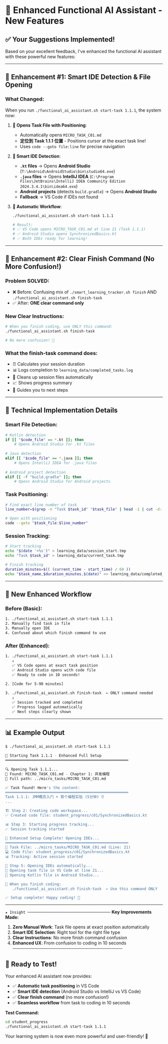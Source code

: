# 🚀 Enhanced Functional AI Assistant - New Features

## ✅ Your Suggestions Implemented!

Based on your excellent feedback, I've enhanced the functional AI assistant with these powerful new features:

---

## 🎯 **Enhancement #1: Smart IDE Detection & File Opening**

### **What Changed:**
When you run `./functional_ai_assistant.sh start-task 1.1.1`, the system now:

1. **📖 Opens Task File with Positioning**: 
   - Automatically opens `MICRO_TASK_C01.md` 
   - **定位到 Task 1.1.1 位置** - Positions cursor at the exact task line!
   - Uses `code --goto file:line` for precise navigation

2. **🤖 Smart IDE Detection**:
   - **`.kt` files** → Opens **Android Studio** (`T:\Android\AndroidStudio\bin\studio64.exe`)
   - **`.java` files** → Opens **IntelliJ IDEA** (`C:\Program Files\JetBrains\IntelliJ IDEA Community Edition 2024.3.4.1\bin\idea64.exe`)
   - **Android projects** (detects `build.gradle`) → Opens **Android Studio**
   - **Fallback** → VS Code if IDEs not found

3. **🔄 Automatic Workflow**:
   ```bash
   ./functional_ai_assistant.sh start-task 1.1.1
   
   # Result:
   # ✅ VS Code opens MICRO_TASK_C01.md at line 21 (Task 1.1.1)
   # ✅ Android Studio opens SynchronizedBasics.kt  
   # ✅ Both IDEs ready for learning!
   ```

---

## 🎯 **Enhancement #2: Clear Finish Command (No More Confusion!)**

### **Problem SOLVED:**
- ❌ Before: Confusing mix of `./smart_learning_tracker.sh finish` AND `./functional_ai_assistant.sh finish-task`
- ✅ After: **ONE clear command only**

### **New Clear Instructions:**
```bash
# When you finish coding, use ONLY this command:
./functional_ai_assistant.sh finish-task

# No more confusion! 🎯
```

### **What the finish-task command does:**
- ⏰ Calculates your session duration
- 📊 Logs completion to `learning_data/completed_tasks.log`
- 🧹 Cleans up session files automatically  
- 📈 Shows progress summary
- 🎯 Guides you to next steps

---

## 🔧 **Technical Implementation Details**

### **Smart File Detection:**
```bash
# Kotlin detection
if [[ "$code_file" == *.kt ]]; then
    # Opens Android Studio for .kt files
    
# Java detection  
elif [[ "$code_file" == *.java ]]; then
    # Opens IntelliJ IDEA for .java files
    
# Android project detection
elif [[ -f "build.gradle" ]]; then
    # Opens Android Studio for Android projects
```

### **Task Positioning:**
```bash
# Find exact line number of task
line_number=$(grep -n "Task $task_id" "$task_file" | head -1 | cut -d: -f1)

# Open with positioning
code --goto "$task_file:$line_number"
```

### **Session Tracking:**
```bash
# Start tracking
echo "$(date '+%s')" > learning_data/session_start.tmp
echo "Task $task_id" > learning_data/current_task.tmp

# Finish tracking  
duration_minutes=$(( (current_time - start_time) / 60 ))
echo "$task_name,$duration_minutes,$(date)" >> learning_data/completed_tasks.log
```

---

## 🎯 **New Enhanced Workflow**

### **Before (Basic):**
```bash
1. ./functional_ai_assistant.sh start-task 1.1.1
2. Manually find task in file
3. Manually open IDE
4. Confused about which finish command to use
```

### **After (Enhanced):**
```bash
1. ./functional_ai_assistant.sh start-task 1.1.1
   ↓
   ✅ VS Code opens at exact task position  
   ✅ Android Studio opens with code file
   ✅ Ready to code in 10 seconds!
   
2. [Code for 5-90 minutes]

3. ./functional_ai_assistant.sh finish-task  ← ONLY command needed
   ↓
   ✅ Session tracked and completed
   ✅ Progress logged automatically
   ✅ Next steps clearly shown
```

---

## 📊 **Example Output**

```bash
$ ./functional_ai_assistant.sh start-task 1.1.1

🚀 Starting Task 1.1.1 - Enhanced Full Setup
═══════════════════════════════════════════════════════

🔍 Opening Task 1.1.1...
📖 Found: MICRO_TASK_C01.md - Chapter 1: 并发编程
📁 Full path: ../micro_tasks/MICRO_TASK_C01.md

✅ Task found! Here's the content:
═══════════════════════════════════════════════════════
Task 1.1.1: JMM概念入门 + 首个编程实验 (5分钟) ⏰
...

🏗️ Step 2: Creating code workspace...
✅ Created code file: student_progress/c01/SynchronizedBasics.kt

📊 Step 3: Starting progress tracking...
✅ Session tracking started

🎯 Enhanced Setup Complete! Opening IDEs...
═══════════════════════════════════════════════════════
📖 Task File: ../micro_tasks/MICRO_TASK_C01.md (Line: 21)
💻 Code File: student_progress/c01/SynchronizedBasics.kt
📊 Tracking: Active session started

🚀 Step 5: Opening IDEs automatically...
📖 Opening task file in VS Code at line 21...
🤖 Opening Kotlin file in Android Studio...

🎯 When you finish coding:
   ./functional_ai_assistant.sh finish-task  ← Use this command ONLY

✅ Setup complete! Happy coding! 🚀
```

---

`★ Insight ─────────────────────────────────────`
**Key Improvements Made:**
1. **Zero Manual Work**: Task file opens at exact position automatically
2. **Smart IDE Selection**: Right tool for the right file type
3. **Clear Instructions**: No more finish command confusion  
4. **Enhanced UX**: From confusion to coding in 10 seconds
`─────────────────────────────────────────────────`

## 🎯 **Ready to Test!**

Your enhanced AI assistant now provides:
- ✅ **Automatic task positioning** in VS Code
- ✅ **Smart IDE detection** (Android Studio vs IntelliJ vs VS Code)  
- ✅ **Clear finish command** (no more confusion!)
- ✅ **Seamless workflow** from task to coding in 10 seconds

**Test Command:**
```bash
cd student_progress
./functional_ai_assistant.sh start-task 1.1.1
```

Your learning system is now even more powerful and user-friendly! 🚀